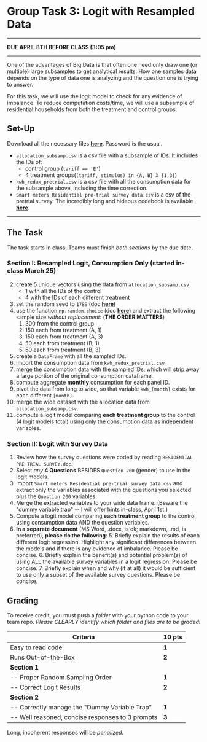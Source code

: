 # Group Task 3: Logit with Resampled Data

---

**DUE APRIL 8TH BEFORE CLASS (3:05 pm)**

---

One of the advantages of Big Data is that often one need only draw one (or multiple) large subsamples to get analytical results. How one samples data depends on the type of data one is analyzing and the question one is trying to answer.

For this task, we will use the logit model to check for any evidence of imbalance. To reduce computation costs/time, we will use a subsample of residential households from both the treatment and control groups.

## Set-Up
Download all the necessary files [**here**](https://www.dropbox.com/sh/j34pxsi8azvudvw/AABm6Syp2cnxyig6sO-qGNFia?dl=0). Password is the usual.

- `allocation_subsamp.csv` is a csv file with a subsample of IDs. It includes the IDs of:
	- control group (`tariff == 'E'`)
	- 4 treatment groups(`(tariff, stimulus) in {A, B} X {1,3}`)
- `kwh_redux_pretrial.csv` is a csv file with all the consumption data for the subsample above, including the time correction.
- `Smart meters Residential pre-trial survey data.csv` is a csv of the pretrial survey. The incredibly long and hideous codebook is available [**here**](https://www.dropbox.com/s/t7f3f1kzv0em34b/RESIDENTIAL%20PRE%20TRIAL%20SURVEY.doc?dl=0).

---

## The Task

The task starts in class. Teams must finish *both sections* by the due date.

### Section I: Resampled Logit, Consumption Only (started in-class March 25)

2. create 5 unique vectors using the data from `allocation_subsamp.csv`
	- 1 with all the IDs of the control
	- 4 with the IDs of each different treatment
3. set the random seed to `1789` (doc [**here**](http://docs.scipy.org/doc/numpy/reference/generated/numpy.random.seed.html))
3. use the function `np.random.choice` (doc [**here**](http://docs.scipy.org/doc/numpy/reference/generated/numpy.random.choice.html)) and extract the following sample size *without replacement*: (**THE ORDER MATTERS**)
	1. 300 from the control group
	4. 150 each from treatment (A, 1)
	5. 150 each from treatment  (A, 3)
	2. 50 each from treatment (B, 1)
	3. 50 each from treatment (B, 3)
4. create a `DataFrame` with all the sampled IDs.
1. import the consumption data from `kwh_redux_pretrial.csv`
5. merge the consumption data with the sampled IDs, which will strip away a large portion of the original consumption dataframe.
6. compute aggregate **monthly** consumption for each panel ID.
7. pivot the data from long to wide, so that variable `kwh_[month]` exists for each different `[month]`.
8. merge the wide dataset with the allocation data from `allocation_subsamp.csv`.
9. compute a logit model comparing **each treatment group** to the control (4 logit models total) using only the consumption data as independent variables.

### Section II: Logit with Survey Data

1. Review how the survey questions were coded by reading `RESIDENTIAL PRE TRIAL SURVEY.doc`.
2. Select *any* **4 Questions** BESIDES `Question 200` (gender) to use in the logit models.
2. Import `Smart meters Residential pre-trial survey data.csv` and extract only the variables associated with the questions you selected plus the `Question 200` variables.
3. Merge the extracted variables to your wide data frame. (Beware the "dummy variable trap" -- I will offer hints in-class, April 1st.)
4. Compute a logit model comparing **each treatment group** to the control using consumption data AND the question variables.
5. **In a separate document** (MS Word, .docx, is ok; markdown, .md, is preferred), **please do the following**: 
	5. Briefly explain the results of each different logit regression. Highlight any significant differences between the models and if there is any evidence of imbalance. Please be concise.
	6. Briefly explain the benefit(s) and potential problem(s) of using ALL the available survey variables in a logit regression. Please be concise.
	7. Briefly explain when and why (if at all) it would be sufficient to use only a subset of the available survey questions. Please be concise.

## Grading

To receive credit, you must push a *folder* with your python code to your team repo. *Please CLEARLY identify which folder and files are to be graded!*

Criteria | 10 pts  	
--------------------------------|------
Easy to read code 				|	**1**  
Runs Out-of-the-Box				|	**2**
**Section 1**                      |  
		 -- Proper Random Sampling Order		| 	**1**
		 -- Correct Logit Results		| 	**2**
**Section 2**                      |  
		 -- Correctly manage the "Dummy Variable Trap"		| 	**1**
		 -- Well reasoned, concise responses to 3 prompts		| 	**3**

Long, incoherent responses will be *penalized*.
